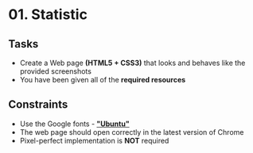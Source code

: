 # 01. Statistic 

## Tasks
* Create a Web page **(HTML5 + CSS3)** that looks and behaves like the provided screenshots
* You have been given all of the **required resources**

## Constraints
* Use the Google fonts - [**"Ubuntu"**](https://fonts.google.com/specimen/Ubuntu)
* The web page should open correctly in the latest version of Chrome
* Pixel-perfect implementation is **NOT** required
